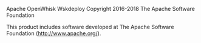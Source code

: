 Apache OpenWhisk Wskdeploy
Copyright 2016-2018 The Apache Software Foundation

This product includes software developed at
The Apache Software Foundation (http://www.apache.org/).
